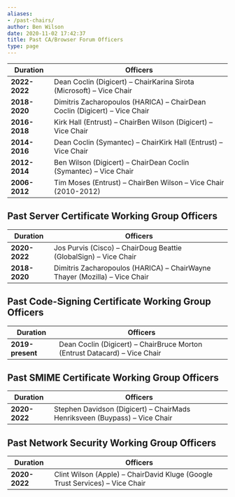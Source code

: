 ```yaml
---
aliases:
- /past-chairs/
author: Ben Wilson
date: 2020-11-02 17:42:37
title: Past CA/Browser Forum Officers
type: page
---
```


| Duration      | Officers                                                                   |
| ------------- | -------------------------------------------------------------------------- |
| **2022-2022** | Dean Coclin (Digicert) – ChairKarina Sirota (Microsoft) – Vice Chair       |
| **2018-2020** | Dimitris Zacharopoulos (HARICA) – ChairDean Coclin (Digicert) – Vice Chair |
| **2016-2018** | Kirk Hall (Entrust) – ChairBen Wilson (Digicert) – Vice Chair              |
| **2014-2016** | Dean Coclin (Symantec) – ChairKirk Hall (Entrust) – Vice Chair             |
| **2012-2014** | Ben Wilson (Digicert) – ChairDean Coclin (Symantec) – Vice Chair           |
| **2006-2012** | Tim Moses (Entrust) – ChairBen Wilson – Vice Chair (2010-2012)             |

## Past Server Certificate Working Group Officers 

| Duration      | Officers                                                                   |
| ------------- | -------------------------------------------------------------------------- |
| **2020-2022** | Jos Purvis (Cisco) – ChairDoug Beattie (GlobalSign) – Vice Chair           |
| **2018-2020** | Dimitris Zacharopoulos (HARICA) – ChairWayne Thayer (Mozilla) – Vice Chair |

## Past Code-Signing Certificate Working Group Officers 

| Duration         | Officers                                                                   |
| ---------------- | -------------------------------------------------------------------------- |
| **2019-present** | Dean Coclin (Digicert) – ChairBruce Morton (Entrust Datacard) – Vice Chair |


## Past SMIME Certificate Working Group Officers 

| Duration      | Officers                                                                   |
| ------------- | -------------------------------------------------------------------------- |
| **2020-2022** | Stephen Davidson (Digicert) – ChairMads Henriksveen (Buypass) – Vice Chair |

## Past Network Security Working Group Officers 

| Duration      | Officers                                                                     |
| ------------- | ---------------------------------------------------------------------------- |
| **2020-2022** | Clint Wilson (Apple) – ChairDavid Kluge (Google Trust Services) – Vice Chair |
